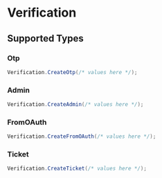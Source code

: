 # Verification


## Supported Types

### Otp

```csharp
Verification.CreateOtp(/* values here */);
```

### Admin

```csharp
Verification.CreateAdmin(/* values here */);
```

### FromOAuth

```csharp
Verification.CreateFromOAuth(/* values here */);
```

### Ticket

```csharp
Verification.CreateTicket(/* values here */);
```
